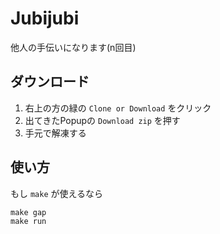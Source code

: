 # Jubijubi
他人の手伝いになります(n回目)

## ダウンロード
1. 右上の方の緑の `Clone or Download` をクリック
2. 出てきたPopupの `Download zip` を押す
3. 手元で解凍する

## 使い方
もし `make` が使えるなら
```
make gap
make run
```
